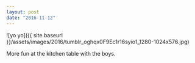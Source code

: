 ```yaml
---
layout: post
date: "2016-11-12"
---
```


![yo yo]({{ site.baseurl }}/assets/images/2016/tumblr_oghqx0F9Ec1r16syio1_1280-1024x576.jpg)

More fun at the kitchen table with the boys.

